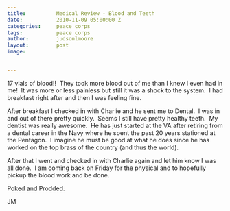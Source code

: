 ```yaml
---
title:			Medical Review - Blood and Teeth
date:			2010-11-09 05:00:00 Z
categories:		peace corps
tags:			peace corps
author:			judsonlmoore
layout:			post
image:			


---
```


17 vials of blood!!  They took more blood out of me than I knew I even had in me!  It was more or less painless but still it was a shock to the system.  I had breakfast right after and then I was feeling fine.

After breakfast I checked in with Charlie and he sent me to Dental.  I was in and out of there pretty quickly.  Seems I still have pretty healthy teeth.  My dentist was really awesome.  He has just started at the VA after retiring from a dental career in the Navy where he spent the past 20 years stationed at the Pentagon.  I imagine he must be good at what he does since he has worked on the top brass of the country (and thus the world).

After that I went and checked in with Charlie again and let him know I was all done.  I am coming back on Friday for the physical and to hopefully pickup the blood work and be done.

Poked and Prodded.

JM
